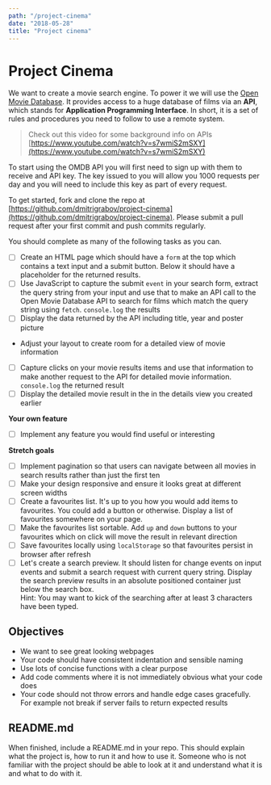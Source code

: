 ```yaml
---
path: "/project-cinema"
date: "2018-05-28"
title: "Project cinema"
---
```


# Project Cinema

We want to create a movie search engine. To power it we will use the [Open Movie Database](http://www.omdbapi.com). It provides access to a huge database of films via an **API**, which stands for **Application Programming Interface**. In short, it is a set of rules and procedures you need to follow to use a remote system.

> Check out this video for some background info on APIs  
> [https://www.youtube.com/watch?v=s7wmiS2mSXY](https://www.youtube.com/watch?v=s7wmiS2mSXY)

To start using the OMDB API you will first need to sign up with them to receive and API key. The key issued to you will allow you 1000 requests per day and you will need to include this key as part of every request.

To get started, fork and clone the repo at [https://github.com/dmitrigrabov/project-cinema](https://github.com/dmitrigrabov/project-cinema). Please submit a pull request after your first commit and push commits regularly.

You should complete as many of the following tasks as you can.

- [ ] Create an HTML page which should have a `form` at the top which contains a text input and a submit button. Below it should have a placeholder for the returned results.
- [ ] Use JavaScript to capture the submit `event` in your search form, extract the query string from your input and use that to make an API call to the Open Movie Database API to search for films which match the query string using `fetch`. `console.log` the results
- [ ] Display the data returned by the API including title, year and poster picture
* Adjust your layout to create room for a detailed view of movie information
- [ ] Capture clicks on your movie results items and use that information to make another request to the API for detailed movie information. `console.log` the returned result
- [ ] Display the detailed movie result in the in the details view you created earlier

**Your own feature**

- [ ] Implement any feature you would find useful or interesting

**Stretch goals**
- [ ] Implement pagination so that users can navigate between all movies in search results rather than just the first ten
- [ ] Make your design responsive and ensure it looks great at different screen widths
- [ ] Create a favourites list. It's up to you how you would add items to favourites. You could add a button or otherwise. Display a list of favourites somewhere on your page.
- [ ] Make the favourites list sortable. Add `up` and `down` buttons to your favourites which on click will move the result in relevant direction
- [ ] Save favourites locally using `localStorage` so that favourites persist in browser after refresh
- [ ] Let's create a search preview. It should listen for change events on input events and submit a search request with current query string. Display the search preview results in an absolute positioned container just below the search box.  
Hint: You may want to kick of the searching after at least 3 characters have been typed.

## Objectives

* We want to see great looking webpages
* Your code should have consistent indentation and sensible naming
* Use lots of concise functions with a clear purpose
* Add code comments where it is not immediately obvious what your code does
* Your code should not throw errors and handle edge cases gracefully. For example not break if server fails to return expected results

## README.md

When finished, include a README.md in your repo. This should explain what the project is, how to run it and how to use it. Someone who is not familiar with the project should be able to look at it and understand what it is and what to do with it.
